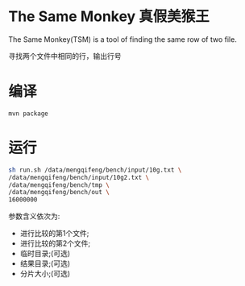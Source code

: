 # The Same Monkey 真假美猴王
The Same Monkey(TSM) is a tool of finding the same row of two file.

寻找两个文件中相同的行，输出行号
# 编译
```bath
mvn package
```
# 运行
```bash
sh run.sh /data/mengqifeng/bench/input/10g.txt \
/data/mengqifeng/bench/input/10g2.txt \
/data/mengqifeng/bench/tmp \
/data/mengqifeng/bench/out \
16000000
```
参数含义依次为:
- 进行比较的第1个文件;
- 进行比较的第2个文件;
- 临时目录;(可选)
- 结果目录;(可选)
- 分片大小;(可选)
